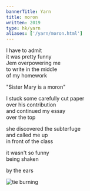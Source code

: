 ```yaml
---
bannerTitle: Yarn
title: moron
written: 2019
type: hk/yarn
aliases: ['/yarn/moron.html']
---
```


I have to admit  
it was pretty funny  
Jem overpowering me  
to write in the middle  
of my homework  


"Sister Mary is a moron"  


I stuck some carefully cut paper  
over his contribution  
and continued my essay  
over the top  


she discovered the subterfuge  
and called me up  
in front of the class  


it wasn't so funny  
being shaken  


by the ears

![tie burning](/images/bio/hcTieBurn1980.jpeg "burning my tie on the last day of school")

